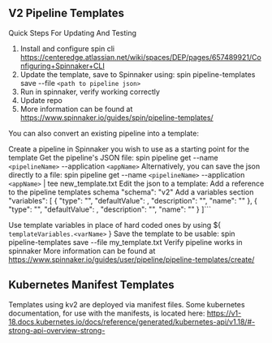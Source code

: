 V2 Pipeline Templates
----
Quick Steps For Updating And Testing
1. Install and configure spin cli https://centeredge.atlassian.net/wiki/spaces/DEP/pages/657489921/Configuring+Spinnaker+CLI
1. Update the template, save to Spinnaker using: spin pipeline-templates save --file `<path to pipeline json>`
2. Run in spinnaker, verify working correctly
3. Update repo
4. More information can be found at https://www.spinnaker.io/guides/spin/pipeline-templates/

You can also convert an existing pipeline into a template:

Create a pipeline in Spinnaker you wish to use as a starting point for the template
Get the pipeline's JSON file: spin pipeline get --name `<pipelineName>` --application `<appName>` Alternatively, you can save the json directly to a file: spin pipeline get --name `<pipelineName>` --application `<appName>` | tee new_template.txt
Edit the json to a template:
Add a reference to the pipeline templates schema "schema": "v2"
Add a variables section
"variables": [ { "type": "", "defaultValue": , "description": "", "name": "" }, { "type": "", "defaultValue": , "description": "", "name": "" } ]```

Use template variables in place of hard coded ones by using ${ `templateVariables.<varName>` }
Save the template to be usable: spin pipeline-templates save --file my_template.txt
Verify pipeline works in spinnaker
More information can be found at https://www.spinnaker.io/guides/user/pipeline/pipeline-templates/create/

Kubernetes Manifest Templates
----
Templates using kv2 are deployed via manifest files. Some kubernetes documentation, for use with the manifests, is located here: https://v1-18.docs.kubernetes.io/docs/reference/generated/kubernetes-api/v1.18/#-strong-api-overview-strong-
